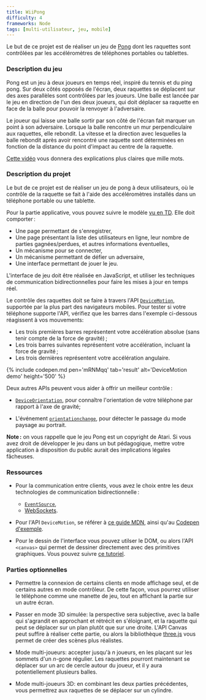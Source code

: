 ```yaml
---
title: WiiPong
difficulty: 4
frameworks: Node
tags: [multi-utilisateur, jeu, mobile]
---
```


Le but de ce projet est de réaliser un jeu de
[Pong](https://en.wikipedia.org/wiki/Pong) dont les raquettes sont
contrôlées par les accéléromètres de téléphones portables ou
tablettes.

### Description du jeu

Pong est un jeu à deux joueurs en temps réel, inspiré du tennis et du
ping pong. Sur deux côtés opposés de l'écran, deux raquettes se
déplacent sur des axes parallèles sont contrôlées par les joueurs. Une
balle est lancée par le jeu en direction de l'un des deux joueurs, qui
doit déplacer sa raquette en face de la balle pour pouvoir la renvoyer
à l'adversaire.

Le joueur qui laisse une balle sortir par son côté de l'écran fait
marquer un point à son adversaire. Lorsque la balle rencontre un mur
perpendiculaire aux raquettes, elle rebondit. La vitesse et la
direction avec lesquelles la balle rebondit après avoir rencontré une
raquette sont déterminées en fonction de la distance du point
d'impact au centre de la raquette.

[Cette vidéo](https://www.youtube.com/watch?v=fiShX2pTz9A) vous donnera
des explications plus claires que mille mots.

### Description du projet

Le but de ce projet est de réaliser un jeu de pong à deux
utilisateurs, où le contrôle de la raquette se fait à l'aide des
accéléromètres installés dans un téléphone portable ou une tablette.

Pour la partie applicative, vous pouvez suivre le modèle
[vu en TD](tutorials/accounts-node). Elle doit comporter :

- Une page permettant de s'enregistrer,
- Une page présentant la liste des utilisateurs en ligne, leur nombre
  de parties gagnées/perdues, et autres informations éventuelles,
- Un mécanisme pour se connecter,
- Un mécanisme permettant de défier un adversaire,
- Une interface permettant de jouer le jeu.

L'interface de jeu doit être réalisée en JavaScript, et utiliser les
techniques de communication bidirectionnelles pour faire les mises à
jour en temps réel.

Le contrôle des raquettes doit se faire à travers l'API
[`DeviceMotion`](https://developer.mozilla.org/en-US/docs/Web/API/Detecting_device_orientation#Processing_motion_events),
supportée par la plus part des navigateurs mobiles. Pour tester si
votre téléphone supporte l'API, vérifiez que les barres dans l'exemple
ci-dessous réagissent à vos mouvements:

- Les trois premières barres représentent votre accélération absolue
  (sans tenir compte de la force de gravité) ;
- Les trois barres suivantes représentent votre accélération, incluant
  la force de gravité ;
- Les trois dernières représentent votre accélération angulaire.

{% include codepen.md pen='mRNMqq' tab='result' alt='DeviceMotion demo' height='500' %}

Deux autres APIs peuvent vous aider à offrir un meilleur contrôle :

- [`DeviceOrientation`](https://developer.mozilla.org/en-US/docs/Web/API/Detecting_device_orientation),
  pour connaître l'orientation de votre téléphone par rapport à l'axe
  de gravité;

- L'événement
  [`orientationchange`](https://developer.mozilla.org/en-US/docs/Web/Events/orientationchange),
  pour détecter le passage du mode paysage au portrait.


**Note :** on vous rappelle que le jeu Pong est un copyright de
Atari. Si vous avez droit de développer le jeu dans un but
pédagogique, mettre votre application à disposition du public aurait
des implications légales fâcheuses.


### Ressources

- Pour la communication entre clients, vous avez le choix entre les
  deux technologies de communication bidirectionnelle :
  
  - [`EventSource`](https://developer.mozilla.org/docs/Web/API/EventSource),
  - [WebSockets](https://developer.mozilla.org/en/docs/WebSockets).

- Pour l'API `DeviceMotion`, se référer à
  [ce guide MDN](https://developer.mozilla.org/en-US/docs/Web/API/Detecting_device_orientation#Processing_motion_events),
  ainsi qu'au [Codepen d'exemple](http://codepen.io/defeo/pen/mRNMqq).

- Pour le dessin de l'interface vous pouvez utilser le DOM, ou alors
  l'API `<canvas>` qui permet de dessiner directement avec des
  primitives graphiques. Vous pouvez suivre
  [ce tutoriel](https://developer.mozilla.org/en-US/docs/Web/API/Canvas_API/Tutorial).

### Parties optionnelles

- Permettre la connexion de certains clients en mode affichage seul,
  et de certains autres en mode contrôleur. De cette façon, vous
  pourrez utiliser le téléphone comme une manette de jeu, tout en
  affichant la partie sur un autre écran.

- Passer en mode 3D simulée: la perspective sera subjective, avec la
  balle qui s'agrandit en approchant et rétrécit en s'éloignant, et la
  raquette qui peut se déplacer sur un plan plutôt que sur une
  droite. L'API Canvas peut suffire à réaliser cette partie, ou alors
  la bibliothèque [three.js](http://threejs.org/docs/) vous permet de
  créer des scènes plus réalistes.

- Mode multi-joueurs: accepter jusqu'à *n* joueurs, en les plaçant sur
  les sommets d'un *n*-gone régulier. Les raquettes pourront
  maintenant se déplacer sur un arc de cercle autour du joueur, et il
  y aura potentiellement plusieurs balles.

- Mode multi-joueurs 3D: en combinant les deux parties précédentes,
  vous permettrez aux raquettes de se déplacer sur un cylindre.


